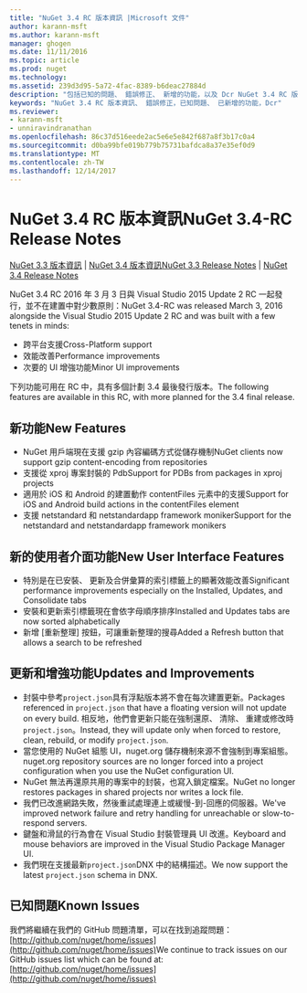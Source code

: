 ```yaml
---
title: "NuGet 3.4 RC 版本資訊 |Microsoft 文件"
author: karann-msft
ms.author: karann-msft
manager: ghogen
ms.date: 11/11/2016
ms.topic: article
ms.prod: nuget
ms.technology: 
ms.assetid: 239d3d95-5a72-4fac-8389-b6deac27884d
description: "包括已知的問題、 錯誤修正、 新增的功能，以及 Dcr NuGet 3.4 RC 版本資訊。"
keywords: "NuGet 3.4 RC 版本資訊、 錯誤修正，已知問題、 已新增的功能，Dcr"
ms.reviewer:
- karann-msft
- unniravindranathan
ms.openlocfilehash: 86c37d516eede2ac5e6e5e842f687a8f3b17c0a4
ms.sourcegitcommit: d0ba99bfe019b779b75731bafdca8a37e35ef0d9
ms.translationtype: MT
ms.contentlocale: zh-TW
ms.lasthandoff: 12/14/2017
---
```

# <a name="nuget-34-rc-release-notes"></a><span data-ttu-id="a6dda-104">NuGet 3.4 RC 版本資訊</span><span class="sxs-lookup"><span data-stu-id="a6dda-104">NuGet 3.4-RC Release Notes</span></span>

<span data-ttu-id="a6dda-105">[NuGet 3.3 版本資訊](../release-notes/nuget-3.3.md) | [NuGet 3.4 版本資訊](../release-notes/nuget-3.4.md)</span><span class="sxs-lookup"><span data-stu-id="a6dda-105">[NuGet 3.3 Release Notes](../release-notes/nuget-3.3.md) | [NuGet 3.4 Release Notes](../release-notes/nuget-3.4.md)</span></span>

<span data-ttu-id="a6dda-106">NuGet 3.4 RC 2016 年 3 月 3 日與 Visual Studio 2015 Update 2 RC 一起發行，並不在建置中對少數原則：</span><span class="sxs-lookup"><span data-stu-id="a6dda-106">NuGet 3.4-RC was released March 3, 2016 alongside the Visual Studio 2015 Update 2 RC and was built with a few tenets in minds:</span></span>

*  <span data-ttu-id="a6dda-107">跨平台支援</span><span class="sxs-lookup"><span data-stu-id="a6dda-107">Cross-Platform support</span></span>
*  <span data-ttu-id="a6dda-108">效能改善</span><span class="sxs-lookup"><span data-stu-id="a6dda-108">Performance improvements</span></span>
*  <span data-ttu-id="a6dda-109">次要的 UI 增強功能</span><span class="sxs-lookup"><span data-stu-id="a6dda-109">Minor UI improvements</span></span>

<span data-ttu-id="a6dda-110">下列功能可用在 RC 中，具有多個計劃 3.4 最後發行版本。</span><span class="sxs-lookup"><span data-stu-id="a6dda-110">The following features are available in this RC, with more planned for the 3.4 final release.</span></span>

## <a name="new-features"></a><span data-ttu-id="a6dda-111">新功能</span><span class="sxs-lookup"><span data-stu-id="a6dda-111">New Features</span></span>

* <span data-ttu-id="a6dda-112">NuGet 用戶端現在支援 gzip 內容編碼方式從儲存機制</span><span class="sxs-lookup"><span data-stu-id="a6dda-112">NuGet clients now support gzip content-encoding from repositories</span></span>
* <span data-ttu-id="a6dda-113">支援從 xproj 專案封裝的 Pdb</span><span class="sxs-lookup"><span data-stu-id="a6dda-113">Support for PDBs from packages in xproj projects</span></span>
* <span data-ttu-id="a6dda-114">適用於 iOS 和 Android 的建置動作 contentFiles 元素中的支援</span><span class="sxs-lookup"><span data-stu-id="a6dda-114">Support for iOS and Android build actions in the contentFiles element</span></span>
* <span data-ttu-id="a6dda-115">支援 netstandard 和 netstandardapp framework moniker</span><span class="sxs-lookup"><span data-stu-id="a6dda-115">Support for the netstandard and netstandardapp framework monikers</span></span>

## <a name="new-user-interface-features"></a><span data-ttu-id="a6dda-116">新的使用者介面功能</span><span class="sxs-lookup"><span data-stu-id="a6dda-116">New User Interface Features</span></span>

* <span data-ttu-id="a6dda-117">特別是在已安裝、 更新及合併彙算的索引標籤上的顯著效能改善</span><span class="sxs-lookup"><span data-stu-id="a6dda-117">Significant performance improvements especially on the Installed, Updates, and Consolidate tabs</span></span>
* <span data-ttu-id="a6dda-118">安裝和更新索引標籤現在會依字母順序排序</span><span class="sxs-lookup"><span data-stu-id="a6dda-118">Installed and Updates tabs are now sorted alphabetically</span></span>
* <span data-ttu-id="a6dda-119">新增 [重新整理] 按鈕，可讓重新整理的搜尋</span><span class="sxs-lookup"><span data-stu-id="a6dda-119">Added a Refresh button that allows a search to be refreshed</span></span>

## <a name="updates-and-improvements"></a><span data-ttu-id="a6dda-120">更新和增強功能</span><span class="sxs-lookup"><span data-stu-id="a6dda-120">Updates and Improvements</span></span>

* <span data-ttu-id="a6dda-121">封裝中參考`project.json`具有浮點版本將不會在每次建置更新。</span><span class="sxs-lookup"><span data-stu-id="a6dda-121">Packages referenced in `project.json` that have a floating version will not update on every build.</span></span> <span data-ttu-id="a6dda-122">相反地，他們會更新只能在強制還原、 清除、 重建或修改時`project.json`。</span><span class="sxs-lookup"><span data-stu-id="a6dda-122">Instead, they will update only when forced to restore, clean, rebuild, or modify `project.json`.</span></span>
* <span data-ttu-id="a6dda-123">當您使用的 NuGet 組態 UI，nuget.org 儲存機制來源不會強制到專案組態。</span><span class="sxs-lookup"><span data-stu-id="a6dda-123">nuget.org repository sources are no longer forced into a project configuration when you use the NuGet configuration UI.</span></span>
* <span data-ttu-id="a6dda-124">NuGet 無法再還原共用的專案中的封裝，也寫入鎖定檔案。</span><span class="sxs-lookup"><span data-stu-id="a6dda-124">NuGet no longer restores packages in shared projects nor writes a lock file.</span></span>
* <span data-ttu-id="a6dda-125">我們已改進網路失敗，然後重試處理連上或緩慢-到-回應的伺服器。</span><span class="sxs-lookup"><span data-stu-id="a6dda-125">We've improved network failure and retry handling for unreachable or slow-to-respond servers.</span></span>
* <span data-ttu-id="a6dda-126">鍵盤和滑鼠的行為會在 Visual Studio 封裝管理員 UI 改進。</span><span class="sxs-lookup"><span data-stu-id="a6dda-126">Keyboard and mouse behaviors are improved in the Visual Studio Package Manager UI.</span></span>
* <span data-ttu-id="a6dda-127">我們現在支援最新`project.json`DNX 中的結構描述。</span><span class="sxs-lookup"><span data-stu-id="a6dda-127">We now support the latest `project.json` schema in DNX.</span></span>

## <a name="known-issues"></a><span data-ttu-id="a6dda-128">已知問題</span><span class="sxs-lookup"><span data-stu-id="a6dda-128">Known Issues</span></span>

<span data-ttu-id="a6dda-129">我們將繼續在我們的 GitHub 問題清單，可以在找到追蹤問題： [http://github.com/nuget/home/issues](http://github.com/nuget/home/issues)</span><span class="sxs-lookup"><span data-stu-id="a6dda-129">We continue to track issues on our GitHub issues list which can be found at: [http://github.com/nuget/home/issues](http://github.com/nuget/home/issues)</span></span>